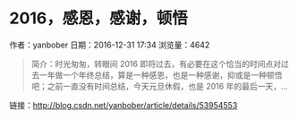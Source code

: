 # 2016，感恩，感谢，顿悟
作者：yanbober
日期：2016-12-31 17:34
浏览量：4642
> 简介：时光匆匆，转眼间 2016 即将过去，有必要在这个恰当的时间点对过去一年做一个年终总结，算是一种感恩，也是一种感谢，抑或是一种顿悟吧；之前一直没有时间总结，今天元旦休假，也是 2016 年的最后一天，...

 链接：http://blog.csdn.net/yanbober/article/details/53954553
